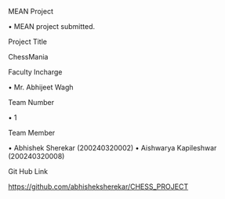 MEAN Project

•	MEAN project submitted.

Project Title

ChessMania

Faculty Incharge

•	Mr. Abhijeet Wagh

Team Number

•	1

Team Member

•	Abhishek Sherekar (200240320002)
•	Aishwarya Kapileshwar (200240320008)

Git Hub Link

https://github.com/abhisheksherekar/CHESS_PROJECT
